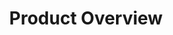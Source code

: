 ---
layout: layout.pug
title: Product Overview
navigationTitle: Product Overview
menuWeight: 2
excerpt: Product Overview
model: /services/spark/data.yml
render: mustache
featureMaturity:
---